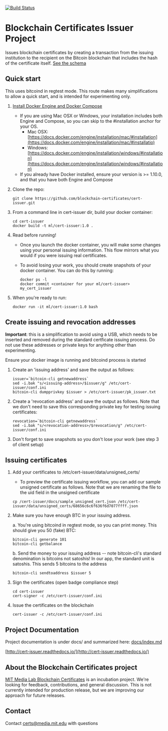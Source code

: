 [![Build Status](https://travis-ci.org/blockchain-certificates/cert-issuer.svg?branch=master)](https://travis-ci.org/blockchain-certificates/cert-issuer)

Blockchain Certificates Issuer Project
===================================

Issues blockchain certificates by creating a transaction from the issuing institution to the recipient
on the Bitcoin blockchain that includes the hash of the certificate itself. [See the schema](https://github.com/blockchain-certificates/cert-schema)

[//]: # "start_docker_instructions"

Quick start
-----------

This uses bitcoind in regtest mode. This route makes many simplifications to allow a quick start, and is intended for
experimenting only.

1. [Install Docker Engine and Docker Compose](https://docs.docker.com/engine/installation)
    - If you are using Mac OSX or Windows, your installation includes both Engine and Compose, so you can skip to the #installation anchor for your OS.
        - Mac OSX: [https://docs.docker.com/engine/installation/mac/#installation](https://docs.docker.com/engine/installation/mac/#installatio)
        - Windows: [https://docs.docker.com/engine/installation/windows/#installation](https://docs.docker.com/engine/installation/windows/#installation)
    - If you already have Docker installed, ensure your version is >= 1.10.0, and that you have both Engine and Compose

2. Clone the repo:

    ```
    git clone https://github.com/blockchain-certificates/cert-issuer.git
    ```


3. From a command line in cert-issuer dir, build your docker container:
    
    ```
    cd cert-issuer
    docker build -t ml/cert-issuer:1.0 .
    ```

4. Read before running!

    - Once you launch the docker container, you will make some changes using your personal issuing information. This flow mirrors what you would if you were issuing real certificates.
    - To avoid losing your work, you should create snapshots of your docker container. You can do this by running:

        ```
        docker ps -l
        docker commit <container for your ml/cert-issuer> my_cert_issuer
        ```

5. When you're ready to run:

    ```
    docker run -it ml/cert-issuer:1.0 bash
    ```

Create issuing and revocation addresses
---------------------------------------

__Important__: this is a simplification to avoid using a USB, which needs to be inserted and removed during the
standard certficate issuing process. Do not use these addresses or private keys for anything other than experimenting.

Ensure your docker image is running and bitcoind process is started

1. Create an 'issuing address' and save the output as follows:

    ```
    issuer=`bitcoin-cli getnewaddress`
    sed -i.bak "s/<issuing-address>/$issuer/g" /etc/cert-issuer/conf.ini
    bitcoin-cli dumpprivkey $issuer > /etc/cert-issuer/pk_issuer.txt
    ```

2. Create a 'revocation address' and save the output as follows. Note that we don't need to save this
corresponding private key for testing issuing certificates:

    ```
    revocation=`bitcoin-cli getnewaddress`
    sed -i.bak "s/<revocation-address>/$revocation/g" /etc/cert-issuer/conf.ini
    ```

3. Don't forget to save snapshots so you don't lose your work (see step 3 of client setup)

Issuing certificates
--------------------

1. Add your certificates to /etc/cert-issuer/data/unsigned_certs/

    - To preview the certificate issuing workflow, you can add our sample unsigned certificate as follows. Note that
    we are renaming the file to the uid field in the unsigned certificate

    ```
    cp /cert-issuer/docs/sample_unsigned_cert.json /etc/cert-issuer/data/unsigned_certs/68656c6c6f636f6d7077ffff.json
    ```

2. Make sure you have enough BTC in your issuing address.

    a. You're using bitcoind in regtest mode, so you can print money. This should give you 50 (fake) BTC:

    ```
    bitcoin-cli generate 101
    bitcoin-cli getbalance
    ```

    b. Send the money to your issuing address -- note bitcoin-cli's standard denomination is bitcoins not satoshis! In our
    app, the standard unit is satoshis. This sends 5 bitcoins to the address

    ```
    bitcoin-cli sendtoaddress $issuer 5
    ```

3. Sign the certificates (open badge compliance step)

    ```
    cd cert-issuer
    cert-signer -c /etc/cert-issuer/conf.ini
    ```

4. Issue the certificates on the blockchain

    ```
    cert-issuer -c /etc/cert-issuer/conf.ini

[//]: # "end_docker_instructions"

Project Documentation
---------------------

Project documentation is under docs/ and summarized here: [docs/index.md](/docs/index.md)

[http://cert-issuer.readthedocs.io/](http://cert-issuer.readthedocs.io/)



About the Blockchain Certificates project
--------------------------------------

[MIT Media Lab Blockchain Certificates](http://www.blockcerts.org/) is an incubation project. We're looking for feedback, contributions, and general
discussion. This is not currently intended for production release, but we are improving our approach for future releases.


Contact
-------

Contact [certs@media.mit.edu](mailto:certs@media.mit.edu) with questions

